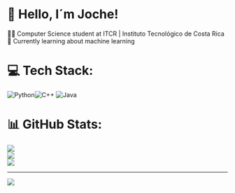 
# 💫 Hello, I´m Joche!
🧑‍💻 Computer Science student at ITCR | Instituto Tecnológico de Costa Rica<br/> 
💭 Currently learning about machine learning<br/>


# 💻 Tech Stack:
![Python](https://img.shields.io/badge/python-3670A0?style=for-the-badge&logo=python&logoColor=ffdd54)![C++](https://img.shields.io/badge/c++-%2300599C.svg?style=for-the-badge&logo=c%2B%2B&logoColor=white) ![Java](https://img.shields.io/badge/java-%23ED8B00.svg?style=for-the-badge&logo=openjdk&logoColor=white)

# 📊 GitHub Stats:
![](https://github-readme-stats.vercel.app/api?username=JoseZum&theme=dark&hide_border=false&include_all_commits=false&count_private=false)<br/>
![](https://github-readme-streak-stats.herokuapp.com/?user=JoseZum&theme=dark&hide_border=false)<br/>
![](https://github-readme-stats.vercel.app/api/top-langs/?username=JoseZum&theme=dark&hide_border=false&include_all_commits=false&count_private=false&layout=compact)

---
[![](https://visitcount.itsvg.in/api?id=JoseZum&icon=0&color=0)](https://visitcount.itsvg.in)

<!-- Proudly created with GPRM ( https://gprm.itsvg.in ) -->




<!-- Proudly created with GPRM ( https://gprm.itsvg.in ) -->
